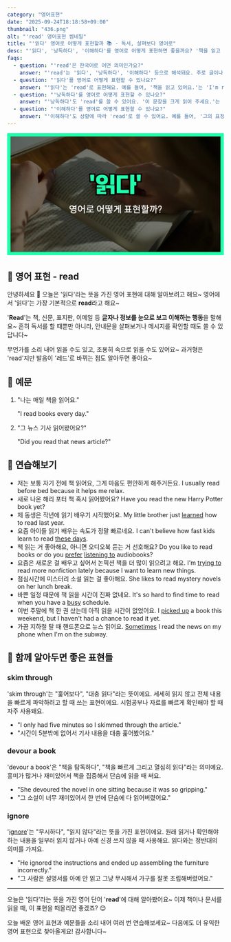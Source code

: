 ```yaml
---
category: "영어표현"
date: "2025-09-24T18:18:58+09:00"
thumbnail: "436.png"
alt: "'read' 영어표현 썸네일"
title: "'읽다' 영어로 어떻게 표현할까 📚 - 독서, 살펴보다 영어로"
desc: "'읽다', '낭독하다', '이해하다'를 영어로 어떻게 표현하면 좋을까요? '책을 읽고 있어요.', '이 문장을 크게 읽어 주세요.' 등을 영어로 표현하는 법을 배워봅시다. 다양한 예문을 통해서 연습하고 본인의 표현으로 만들어 보세요."
faqs: 
  - question: "'read'은 한국어로 어떤 의미인가요?"
    answer: "'read'는 '읽다', '낭독하다', '이해하다' 등으로 해석돼요. 주로 글이나 문서를 보는 행위를 뜻하지만, 상황에 따라서는 내용을 소리 내어 읽거나 의미를 파악하는 것도 포함돼요."
  - question: "'읽다'를 영어로 어떻게 표현할 수 있나요?"
    answer: "'읽다'는 'read'로 표현해요. 예를 들어, '책을 읽고 있어요.'는 'I'm reading a book.'이라고 말해요."
  - question: "'낭독하다'를 영어로 어떻게 표현할 수 있나요?"
    answer: "'낭독하다'도 'read'를 쓸 수 있어요. '이 문장을 크게 읽어 주세요.'는 'Please read this sentence aloud.'라고 해요."
  - question: "'이해하다'를 영어로 어떻게 표현할 수 있나요?"
    answer: "'이해하다'도 상황에 따라 'read'로 쓸 수 있어요. 예를 들어, '그의 표정을 읽을 수 있었어요.'는 'I could read his expression.'이라고 말해요."
---
```


!['read' 영어표현](./436.png)

## 🌟 영어 표현 - read

안녕하세요 👋 오늘은 '읽다'라는 뜻을 가진 영어 표현에 대해 알아보려고 해요~ 영어에서 '읽다'는 가장 기본적으로 **read**라고 해요~

'**Read**'는 책, 신문, 표지판, 이메일 등 **글자나 정보를 눈으로 보고 이해하는 행동**을 말해요~ 흔히 독서를 할 때뿐만 아니라, 안내문을 살펴보거나 메시지를 확인할 때도 쓸 수 있답니다~

무언가를 소리 내어 읽을 수도 있고, 조용히 속으로 읽을 수도 있어요~ 과거형은 'read'지만 발음이 '레드'로 바뀌는 점도 알아두면 좋아요~

## 📖 예문

1. "나는 매일 책을 읽어요."

   "I read books every day."

2. "그 뉴스 기사 읽어봤어요?"

   "Did you read that news article?"



## 💬 연습해보기

<ul data-interactive-list>

  <li data-interactive-item>
    <span data-toggler>저는 보통 자기 전에 책 읽어요, 그게 마음도 편안하게 해주거든요.</span>
    <span data-answer>I usually read before bed because it helps me relax.</span>
  </li>

  <li data-interactive-item>
    <span data-toggler>새로 나온 해리 포터 책 혹시 읽어봤어요?</span>
    <span data-answer>Have you read the new Harry Potter book yet?</span>
  </li>

  <li data-interactive-item>
    <span data-toggler>제 동생은 작년에 읽기 배우기 시작했어요.</span>
    <span data-answer>My little brother just <a href="/blog/in-english/245.learn/">learned</a> how to read last year.</span>
  </li>

  <li data-interactive-item>
    <span data-toggler>요즘 아이들 읽기 배우는 속도가 정말 빠르네요.</span>
    <span data-answer>I can't believe how fast kids learn to read <a href="/blog/in-english/417.these-days/">these days</a>.</span>
  </li>

  <li data-interactive-item>
    <span data-toggler>책 읽는 거 좋아해요, 아니면 오디오북 듣는 거 선호해요?</span>
    <span data-answer>Do you like to read books or do you <a href="/blog/in-english/191.prefer/">prefer</a> <a href="/blog/in-english/407.listen-to/">listening to</a> audiobooks?</span>
  </li>

  <li data-interactive-item>
    <span data-toggler>요즘은 새로운 걸 배우고 싶어서 논픽션 책을 더 많이 읽으려고 해요.</span>
    <span data-answer>I'm <a href="/blog/in-english/117.try-to/">trying to</a> read more nonfiction lately because I want to learn new things.</span>
  </li>

  <li data-interactive-item>
    <span data-toggler>점심시간에 미스터리 소설 읽는 걸 좋아해요.</span>
    <span data-answer>She likes to read mystery novels on her lunch break.</span>
  </li>

  <li data-interactive-item>
    <span data-toggler>바쁜 일정 때문에 책 읽을 시간이 진짜 없네요.</span>
    <span data-answer>It's so hard to find time to read when you have a <a href="/blog/in-english/372.busy/">busy</a> schedule.</span>
  </li>

  <li data-interactive-item>
    <span data-toggler>이번 주말에 책 한 권 샀는데 아직 읽을 시간이 없었어요.</span>
    <span data-answer>I <a href="/blog/in-english/178.pick-up/">picked up</a> a book this weekend, but I haven't had a chance to read it yet.</span>
  </li>

  <li data-interactive-item>
    <span data-toggler>가끔 지하철 탈 때 핸드폰으로 뉴스 읽어요.</span>
    <span data-answer><a href="/blog/in-english/270.sometimes/">Sometimes</a> I read the news on my phone when I'm on the subway.</span>
  </li>

</ul>

## 🤝 함께 알아두면 좋은 표현들

### skim through

'skim through'는 "훑어보다", "대충 읽다"라는 뜻이에요. 세세히 읽지 않고 전체 내용을 빠르게 파악하려고 할 때 쓰는 표현이에요. 시험공부나 자료를 빠르게 확인해야 할 때 자주 사용돼요.

- "I only had five minutes so I skimmed through the article."
- "시간이 5분밖에 없어서 기사 내용을 대충 훑어봤어요."

### devour a book

'devour a book'은 "책을 탐독하다", "책을 빠르게 그리고 열심히 읽다"라는 의미예요. 흥미가 많거나 재미있어서 책을 집중해서 단숨에 읽을 때 써요.

- "She devoured the novel in one sitting because it was so gripping."
- "그 소설이 너무 재미있어서 한 번에 단숨에 다 읽어버렸어요."

### ignore

'[ignore](/blog/in-english/348.ignore/)'는 "무시하다", "읽지 않다"라는 뜻을 가진 표현이에요. 원래 읽거나 확인해야 하는 내용을 일부러 읽지 않거나 아예 신경 쓰지 않을 때 사용해요. 읽다와는 정반대의 의미를 가져요.

- "He ignored the instructions and ended up assembling the furniture incorrectly."
- "그 사람은 설명서를 아예 안 읽고 그냥 무시해서 가구를 잘못 조립해버렸어요."

---

오늘은 '읽다'라는 뜻을 가진 영어 단어 '**read**'에 대해 알아봤어요~ 이제 책이나 문서를 읽을 때, 이 표현을 떠올리면 좋겠죠? 😊

오늘 배운 영어 표현과 예문들을 소리 내어 여러 번 연습해보세요~ 다음에도 더 유익한 영어 표현으로 찾아올게요! 감사합니다~

